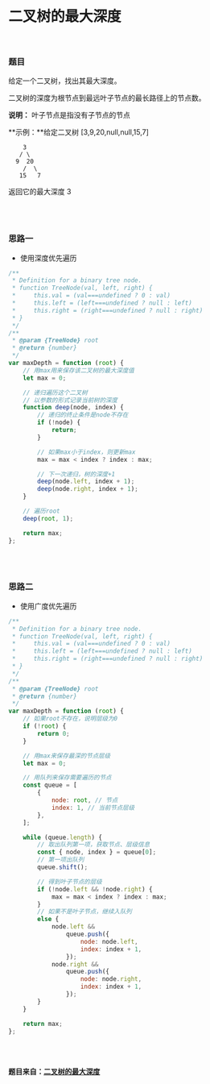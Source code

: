 # 二叉树的最大深度

</br>

### 题目

给定一个二叉树，找出其最大深度。

二叉树的深度为根节点到最远叶子节点的最长路径上的节点数。

**说明：** 叶子节点是指没有子节点的节点

**示例：**给定二叉树 [3,9,20,null,null,15,7]

```
    3
   / \
  9  20
    /  \
   15   7
```

返回它的最大深度 3

</br>
</br>

### 思路一

-   使用深度优先遍历

```javascript
/**
 * Definition for a binary tree node.
 * function TreeNode(val, left, right) {
 *     this.val = (val===undefined ? 0 : val)
 *     this.left = (left===undefined ? null : left)
 *     this.right = (right===undefined ? null : right)
 * }
 */
/**
 * @param {TreeNode} root
 * @return {number}
 */
var maxDepth = function (root) {
    // 用max用来保存该二叉树的最大深度值
    let max = 0;

    // 递归遍历这个二叉树
    // 以参数的形式记录当前树的深度
    function deep(node, index) {
        // 递归的终止条件是node不存在
        if (!node) {
            return;
        }

        // 如果max小于index，则更新max
        max = max < index ? index : max;

        // 下一次递归，树的深度+1
        deep(node.left, index + 1);
        deep(node.right, index + 1);
    }

    // 遍历root
    deep(root, 1);

    return max;
};
```

</br>
</br>

### 思路二

-   使用广度优先遍历

```javascript
/**
 * Definition for a binary tree node.
 * function TreeNode(val, left, right) {
 *     this.val = (val===undefined ? 0 : val)
 *     this.left = (left===undefined ? null : left)
 *     this.right = (right===undefined ? null : right)
 * }
 */
/**
 * @param {TreeNode} root
 * @return {number}
 */
var maxDepth = function (root) {
    // 如果root不存在，说明层级为0
    if (!root) {
        return 0;
    }

    // 用max来保存最深的节点层级
    let max = 0;

    // 用队列来保存需要遍历的节点
    const queue = [
        {
            node: root, // 节点
            index: 1, // 当前节点层级
        },
    ];

    while (queue.length) {
        // 取出队列第一项，获取节点、层级信息
        const { node, index } = queue[0];
        // 第一项出队列
        queue.shift();

        // 得到叶子节点的层级
        if (!node.left && !node.right) {
            max = max < index ? index : max;
        }
        // 如果不是叶子节点，继续入队列
        else {
            node.left &&
                queue.push({
                    node: node.left,
                    index: index + 1,
                });
            node.right &&
                queue.push({
                    node: node.right,
                    index: index + 1,
                });
        }
    }

    return max;
};
```

</br>
</br>

**题目来自：[二叉树的最大深度](https://leetcode-cn.com/problems/maximum-depth-of-binary-tree/submissions/)**

